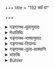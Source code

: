 +++
title = "152 सर्वं वा"

+++

<details><summary>गङ्गानथ-मूलानुवादः</summary>

The man knowing the law shall divide the entire estate into ten parts, and then make an equitable division according to the following rule.—(152)
</details>

<details><summary>मेधातिथिः</summary>

**रिक्थजातं** धनरूपम् । धर्मप्रवचनाद् **धर्म्यम्** । पूर्वोक्तं नानुमन्यते, वक्ष्यमाणप्रतिज्ञाश्लोकात् ॥ ९.१५२ ॥
</details>

<details><summary>गङ्गानथ-भाष्यानुवादः</summary>

‘*Estate*’—property.

‘*Equitable*’—in accordance with law.

On the strength of the declaration contained in the forthcoming verse some people do not accept the division mentioned above.—(152)
</details>

<details><summary>गङ्गानथ-टिप्पन्यः</summary>

“According to Nārāyaṇa this rule refers to the case where each of the
wives has several sons, while the preceding one is applicable where each
wife has one son only.—Rāghavānanda thinks that the first rule shall be
followed when the son of the Brāhmaṇa possesses good qualities, the
second when he is destitute of them”.—Buhler.

This verse is quoted in *Vivādaratnākara* (p. 528), as containing the
sanction for partition with ‘special shares’ in *Parāśaramādhava*
(Vyavahāra, p. 353);—and by Jīmūtavāhana (*Dāyabhāga*, p. 212).
</details>

<details><summary>गङ्गानथ-तुल्य-वाक्यानि</summary>

**(verses 9.149-157)  
**

See Comparative notes for [Verse
9.149].
</details>

<details><summary>भारुचिः</summary>

धर्म्यवचनाद् अत्र सर्वेषु यथोक्तकारिष्व् अयं विभागः । सो ऽयम् उच्यते ॥ ९.१५२ ॥
</details>

<details><summary>Bühler</summary>

152	Or let him who knows the law make ten shares of the whole estate, and justly distribute them according to the following rule:
</details>

